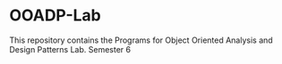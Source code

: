 # OOADP-Lab
This repository contains the Programs for Object Oriented Analysis and Design Patterns Lab.
Semester 6


